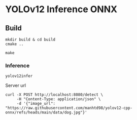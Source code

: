 # YOLOv12 Inference ONNX

## Build
```
mkdir build & cd build
cmake ..

make
```
### Inference
```
yolov12infer
```
Server url
```
curl -X POST http://localhost:8080/detect \
     -H "Content-Type: application/json" \
     -d '{"image_url": "https://raw.githubusercontent.com/manhtd98/yolov12-cpp-onnx/refs/heads/main/data/dog.jpg"}'
```